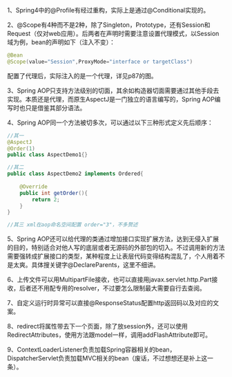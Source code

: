 1、Spring4中的@Profile有经过重构，实际上是通过@Conditional实现的。



2、@Scope有4种而不是2种，除了Singleton，Prototype，还有Session和Request（仅对web应用）。后两者在声明时需要注意设置代理模式，以Session域为例，bean的声明如下（注入不变）：

```java
@Bean
@Scope(value="Session",ProxyMode="interface or targetClass")

```

配置了代理后，实际注入的是一个代理，详见p87的图。



3、Spring AOP只支持方法级别的切面，其余如构造器切面需要通过其他手段去实现。本质还是代理，而原生AspectJ是一门独立的语言编写的，Spring AOP编写时也只是借鉴其部分语法。



4、Spring AOP同一个方法被切多次，可以通过以下三种形式定义先后顺序：

```java
//其一
@AspectJ
@Order(1)
public class AspectDemo1{}

//其二
public class AspectDemo2 implements Ordered{
    
    @Override
    public int getOrder(){
        return 2;
    }
}

//其三 xml在aop命名空间配置 order="3"，不多赘述

```



5、Spring AOP还可以给代理的类通过增加接口实现扩展方法，达到无侵入扩展的目的，特别适合对他人写的底层或者无源码的外部包的切入。不过调用新的方法需要强转成扩展接口的类型，某种程度上让表层代码变得结构混乱了，个人用着不是太爽。具体搜关键字@DeclareParents，这里不细讲。



6、上传文件可以用MultipartFile接收，也可以直接用javax.servlet.http.Part接收，后者还不用配专用的resolver，不过要怎么限制最大需要自行去查阅。



7、自定义运行时异常可以直接@ResponseStatus配置http返回码以及对应的文案。



8、redirect将属性带去下一个页面，除了放session外，还可以使用RedirectAttributes，使用方法跟model一样，调用addFlashAttribute即可。



9、ContextLoaderListener负责加载Spring容器相关的bean，DispatcherServlet负责加载MVC相关的bean（废话，不过想想还是补上这一条）。

